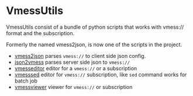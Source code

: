 # VmessUtils

VmessUtils consist of a bundle of python scripts that works with vmess:// format and the subscription.

Formerly the named vmess2json, is now one of the scripts in the project.

* [vmess2json](wiki/vmess2json) parses `vmess://` to client side json config.
* [json2vmess](wiki/json2vmess) parses server side json to `vmess://`
* [vmesseditor](wiki/vmesseditor) editor for a `vmess://` or a subscription
* [vmesssed](wiki/vmesssed) editor for `vmess://` subscription, like `sed` command works for batch job
* [vmessviewer](wiki/vmessviewer) viewer for `vmess://` or subscription